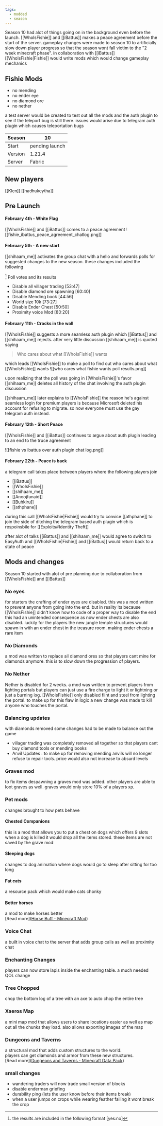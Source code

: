 ```yaml
---
tags:
  - modded
  - season
---
```

Season 10 had alot of things going on in the background even before the launch. [[WhoIsFishie]] and [[iBattus]] makes a peace agreement before the start of the server.  gameplay changes were made to season 10 to artificially slow down player progress so that the season wont fall victim to the "2 week minecraft phase". in collaboration with [[iBattus]] [[WhoIsFishie|Fishie]] would write mods which would change gameplay mechanics

## Fishie Mods
- no mending
- no ender eye
- no diamond ore
- no nether

a test server would be created to test out all the mods and the auth plugin to see if the teleport bug is still there. issues would arise due to telegram auth plugin which causes teleportation bugs

| Season  | 10             |
| ------- | -------------- |
| Start   | pending launch |
| Version | 1.21.4         |
| Server  | Fabric         |

## New players
[[Klen]]
[[hadhukeytha]]

## Pre Launch
#### February 4th - White Flag
[[WhoIsFishie]] and [[iBattus]] comes to a peace agreement 
![[fishie_ibattus_peace_agreement_chatlog.png]]

#### February 5th - A new start
[[shihaam_me]] activates the group chat with a hello and forwards polls for suggested changes to the new season. these changes included the following

[^1] Poll votes and its results
- Disable all villager trading [53:47]
 - Disable diamond ore spawning [60:40]
 - Disable Mending book [44:56]
 - World size 10k [73:27]
 - Disable Ender Chest [50:50]
 - Proximity voice Mod [80:20]

[^1]: the results are included in the following format [yes:no]

#### February 11th - Cracks in the wall
[[WhoIsFishie]] suggests a more seamless auth plugin which [[iBattus]] and [[shihaam_me]] rejects. 
after very little discussion [[shihaam_me]] is quoted saying
> Who cares about what [[WhoIsFishie]] wants  

which leads [[WhoIsFishie]] to make a poll to find out who cares about what [[WhoIsFishie]] wants
![[who cares what fishie wants poll results.png]]

upon realizing that the poll was going in [[WhoIsFishie]]'s favor [[shihaam_me]] deletes all history of the chat involving the auth plugin discussion 

[[shihaam_me]] later explains to  [[WhoIsFishie]] the reason he's against seamless login for premium players is because Microsoft deleted his account for refusing to migrate. so now everyone must use the gay telegram auth instead.

#### February 12th - Short Peace
[[WhoIsFishie]] and [[iBattus]] continues to argue about auth plugin leading to an end to the truce agreement 

![[fishie vs ibattus over auth plugin chat log.png]]


#### February 22th - Peace is back
a telegram call takes place between players where the following players join
- [[iBattus]]
- [[WhoIsFishie]]
- [[shihaam_me]]
- [[Anoojfunaid]]
- [[Buhkiru]]
- [[athphane]]

during this call [[WhoIsFishie|Fishie]] would try to convice [[athphane]] to join the side of ditching the telegram based auth plugin which is respoinsbile for [[Exploits#Identity Theft]]

after alot of talks [[iBattus]] and [[shihaam_me]] would agree to switch to EasyAuth and [[WhoIsFishie|Fishie]] and [[iBattus]] would return back to a state of peace 


## Mods and changes
Season 10 started with alot of pre planning due to collaboration from [[WhoIsFishie]] and [[iBattus]]   
### No eyes
for starters the crafting of ender eyes are disabled. this was a mod written to prevent anyone from going into the end. but in reality its because [[WhoIsFishie]] didn't know how to code of a proper way to disable the end    
this had an unintended consequence as now ender chests are also disabled. luckily for the players the new jungle temple structures would spawn in with an ender chest in the treasure room. making ender chests a rare item 
### No Diamonds
a mod was written to replace all diamond ores so that players cant mine for diamonds anymore. this is to slow down the progression of players.
### No Nether
Nether is disabled for 2 weeks. a mod was written to prevent players from lighting portals but players can just use a fire charge to light it or lightning or just a burning log. [[WhoIsFishie]] only disabled flint and steel from lighting the portal. to make up for this flaw in logic a new change was made to kill anyone who touches the portal. 
### Balancing updates
with diamonds removed some changes had to be made to balance out the game  
- villager trading was completely removed all together so that players cant buy diamond tools or mending books 
- Anvil Updates : to make up for removing mending anvils will no longer refuse to repair tools. price would also not increase to absurd levels
### Graves mod
to fix items despawning  a graves mod was added. other players are able to loot graves as well. graves would only store 10% of a players xp. 
### Pet mods

changes brought to how pets behave

#### Chested Companions
this is a mod that allows you to put a chest on dogs which offers 9 slots   
when a dog is killed it would drop all the items stored. these items are not saved by the grave mod
#### Sleeping dogs
changes to dog animation where dogs would go to sleep after sitting for too long
#### Fat cats
a resource pack which would make cats chonky
#### Better horses
a mod to make horses better   
[Read more]([Horse Buff - Minecraft Mod](https://modrinth.com/mod/horsebuff))
### Voice Chat
a built in voice chat to the server that adds group calls as well as proximity chat
### Enchanting Changes
players can now store lapis inside the enchanting table. a much needed QOL change
### Tree Chopped
chop the bottom log of a tree with an axe to auto chop the entire tree
### Xaeros Map
a mini map mod that allows users to share locations easier as well as map out all the chunks they load. also allows exporting images of the map
### Dungeons and Taverns 
a structural mod that adds custom structures to the world.   
players can get diamonds and armor from these new structures.   
[Read more]([Dungeons and Taverns - Minecraft Data Pack](https://modrinth.com/datapack/dungeons-and-taverns))

### small changes
- wandering traders will now trade small version of blocks
- disable enderman griefing 
- durability ping (lets the user know before their items break)
- when a user jumps on crops while wearing feather falling it wont break the crop